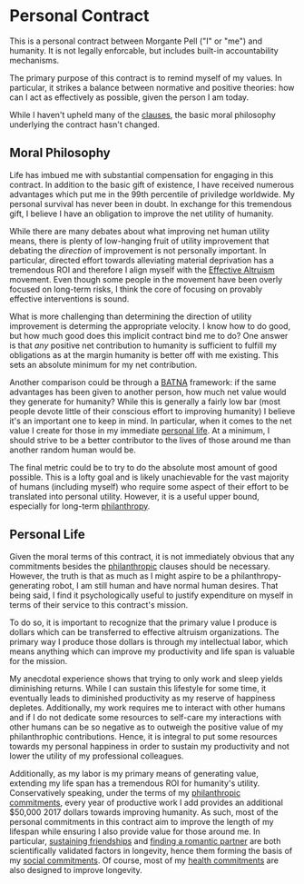 # Personal Contract

This is a personal contract between Morgante Pell ("I" or "me") and humanity.
It is not legally enforcable, but includes built-in accountability mechanisms.

The primary purpose of this contract is to remind myself of my values. In particular, it strikes a balance between normative and positive theories: how can I act as effectively as possible, given the person I am today.

While I haven't upheld many of the [clauses](./archive), the basic moral philosophy underlying the contract hasn't changed.

## Moral Philosophy

Life has imbued me with substantial compensation for engaging in this contract.
In addition to the basic gift of existence, I have received numerous advantages which put me in the 99th percentile of priviledge worldwide.
My personal survival has never been in doubt.
In exchange for this tremendous gift, I believe I have an obligation to improve the net utility of humanity.

While there are many debates about what improving net human utility means, there is plenty of low-hanging fruit of utility improvement that debating the *direction* of improvement is not personally important.
In particular, directed effort towards alleviating material deprivation has a tremendous ROI and therefore I align myself with the [Effective Altruism](https://www.effectivealtruism.org/) movement.
Even though some people in the movement have been overly focused on long-term risks, I think the core of focusing on provably effective interventions is sound.

What is more challenging than determining the direction of utility improvement is determing the appropriate velocity.
I know how to do good, but how much good does this implicit contract bind me to do? One answer is that *any* positive net contribution to humanity is sufficient to fulfill my obligations as at the margin humanity is better off with me existing. This sets an absolute minimum for my net contribution.

Another comparison could be through a [BATNA](https://en.wikipedia.org/wiki/Best_alternative_to_a_negotiated_agreement) framework: if the same advantages has been given to another person, how much net value would they generate for humanity?
While this is generally a fairly low bar (most people devote little of their conscious effort to improving humanity) I believe it's an important one to keep in mind.
In particular, when it comes to the net value I create for those in my immediate [personal life](#personal-life).
At a minimum, I should strive to be a better contributor to the lives of those around me than another random human would be.

The final metric could be to try to do the absolute most amount of good possible.
This is a lofty goal and is likely unachievable for the vast majority of humans (including myself) who require some aspect of their effort to be translated into personal utility.
However, it is a useful upper bound, especially for long-term [philanthropy](./philanthropy.md).

## Personal Life
Given the moral terms of this contract, it is not immediately obvious that any commitments besides the [philanthropic](./philanthropy.md) clauses should be necessary. However, the truth is that as much as I might aspire to be a philanthropy-generating robot, I am still human and have normal human desires. That being said, I find it psychologically useful to justify expenditure on myself in terms of their service to this contract's mission.

To do so, it is important to recognize that the primary value I produce is dollars which can be transferred to effective altruism organizations. The primary way I produce those dollars is through my intellectual labor, which means anything which can improve my productivity and life span is valuable for the mission.

My anecdotal experience shows that trying to only work and sleep yields diminishing returns. While I can sustain this lifestyle for some time, it eventually leads to diminished productivity as my reserve of happiness depletes. Additionally, my work requires me to interact with other humans and if I do not dedicate some resources to self-care my interactions with other humans can be so negative as to outweigh the positive value of my philanthrophic contributions. Hence, it is integral to put some resources towards my personal happiness in order to sustain my productivity and not lower the utility of my professional colleagues.

Additionally, as my labor is my primary means of generating value, extending my life span has a tremendous ROI for humanity's utility. Conservatively speaking, under the terms of my [philanthropic commitments](./philanthropy.md), every year of productive work I add provides an additional $50,000 2017 dollars towards improving humanity. As such, most of the personal commitments in this contract aim to improve the length of my lifespan while ensuring I also provide value for those around me. In particular, [sustaining friendships](http://www.livescience.com/6769-live-longer-friends.html) and [finding a romantic partner](http://www.health.harvard.edu/newsletter_article/marriage-and-mens-health) are both scientifically validated factors in longevity, hence them forming the basis of my [social commitments](./social.md). Of course, most of my [health commitments](./health.md) are also designed to improve longevity.

